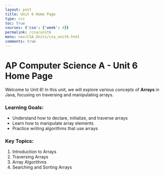 ```yaml
---
layout: post
title: Unit 6 Home Page
type: ccc
toc: True
courses: {'csa': {'week': 4}}
permalink: /csa/unit6
menu: nav/CSA_Units/csa_unit6.html
comments: true
---
```


# AP Computer Science A - Unit 6 Home Page

Welcome to Unit 6! In this unit, we will explore various concepts of **Arrays** in Java, focusing on traversing and manipulating arrays.

### Learning Goals:
- Understand how to declare, initialize, and traverse arrays
- Learn how to manipulate array elements
- Practice writing algorithms that use arrays

### Key Topics:
1. Introduction to Arrays
2. Traversing Arrays
3. Array Algorithms
4. Searching and Sorting Arrays